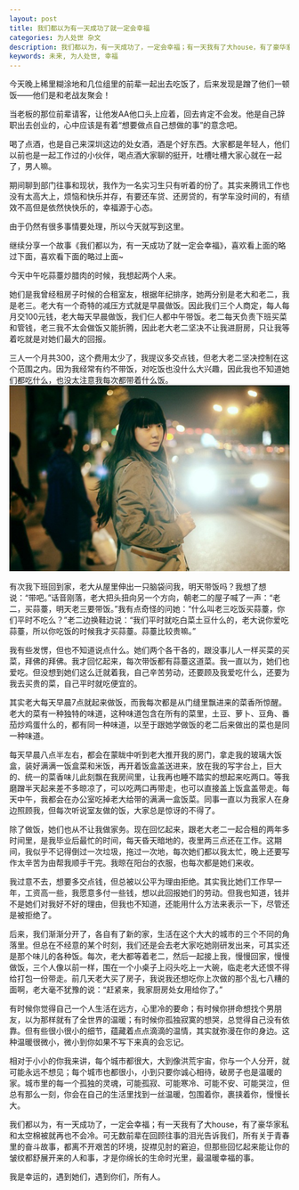 ```yaml
---
layout: post
title: 我们都以为有一天成功了就一定会幸福
categories: 为人处世 杂文
description: 我们都以为，有一天成功了，一定会幸福；有一天我有了大house，有了豪华家私和太空棉被就再也不会冷。可无数前辈在回顾往事的泪光告诉我们，所有关于青春里的奋斗故事，都离不开艰苦的环境，捉襟见肘的窘迫，但那些回忆起来能让你的皱纹都舒展开来的人和事，才是你绵长的生命时光里，最温暖幸福的事
keywords: 未来, 为人处世, 幸福
---
```


今天晚上稀里糊涂地和几位组里的前辈一起出去吃饭了，后来发现是蹭了他们一顿饭——他们是和老战友聚会！

当老板的那位前辈请客，让他发AA他口头上应着，回去肯定不会发。他是自己辞职出去创业的，心中应该是有着“想要做点自己想做的事”的意念吧。

喝了点酒，也是自己来深圳这边的处女酒，酒是个好东西。大家都是年轻人，他们以前也是一起工作过的小伙伴，喝点酒大家聊的挺开，吐槽吐槽大家心就在一起了，男人嘛。

期间聊到部门往事和现状，我作为一名实习生只有听着的份了。其实来腾讯工作也没有太高大上，烦恼和快乐并存，有要还车贷、还房贷的，有学车没时间的，有绩效不高但是依然快快乐的，幸福源于心态。

由于仍然有很多事情要处理，所以今天就写到这里。

继续分享一个故事《我们都以为，有一天成功了就一定会幸福》，喜欢看上面的略过下面，喜欢看下面的略过上面~

今天中午吃蒜薹炒腊肉的时候，我想起两个人来。

她们是我曾经租房子时候的合租室友，根据年纪排序，她两分别是老大和老二，我是老三。老大有一个奇特的减压方式就是早晨做饭。因此我们三个人商定，每人每月交100元钱，老大每天早晨做饭，我们仨人都中午带饭。老二每天负责下班买菜和管钱，老三我不太会做饭又能折腾，因此老大老二坚决不让我进厨房，只让我等着吃就是对她们最大的回报。

三人一个月共300，这个费用太少了，我提议多交点钱，但老大老二坚决控制在这个范围之内。因为我经常有约不带饭，对吃饭也没什么大兴趣，因此我也不知道她们都吃什么，也没太注意我每次都带着什么饭。
![](/images/posts/20173232210)

有次我下班回到家，老大从屋里伸出一只脑袋问我，明天带饭吗？我想了想说：“带吧。”话音刚落，老大把头扭向另一个方向，朝老二的屋子喊了一声：“老二，买蒜薹，明天老三要带饭。”我有点奇怪的问她：“什么叫老三吃饭买蒜薹，你们平时不吃么？”老二边换鞋边说：“我们平时就吃白菜土豆什么的，老大说你爱吃蒜薹，所以你吃饭的时候我才买蒜薹。蒜薹比较贵嘛。”

我有些发愣，但也不知道说点什么。她们两个各干各的，跟没事儿人一样买菜的买菜，拜佛的拜佛。我才回忆起来，每次带饭都有蒜薹这道菜。我一直以为，她们也爱吃。但没想到她们这么迁就着我，自己辛苦劳动，还要顾及我爱吃什么，还要为我去买贵的菜，自己平时就吃便宜的。

其实老大每天早晨7点就起来做饭，而我每次都是从门缝里飘进来的菜香所惊醒。老大的菜有一种独特的味道，这种味道包含在所有的菜里，土豆、萝卜、豆角、番茄炒鸡蛋什么的，都有同一种味道，以至于跟她学做饭的老二后来做出的菜也是同一种味道。

每天早晨八点半左右，都会在蒙眬中听到老大推开我的房门，拿走我的玻璃大饭盒，装好满满一饭盒菜和米饭，再开着饭盒盖送进来，放在我的写字台上，巨大的、统一的菜香味儿此刻飘在我房间里，让我再也睡不踏实的想起来吃两口。等我磨蹭半天起来差不多晾凉了，可以吃两口再带走，也可以直接盖上饭盒盖带走。每天中午，我都会在办公室吃掉老大给带的满满一盒饭菜。同事一直以为我家人在身边照顾我，但每次听说室友做的饭，大家总是惊讶的不得了。

除了做饭，她们也从不让我做家务。现在回忆起来，跟老大老二一起合租的两年多时间里，是我毕业后最忙的时间，每天昏天暗地的，夜里两三点还在工作。这期间，我似乎不记得倒过一次垃圾，拖过一次地，每次她们都以我太忙，晚上还要写作太辛苦为由帮我顺手干完。我晾在阳台的衣服，也每次都是她们来收。

我过意不去，想要多交点钱，但总被以公平为理由拒绝。其实我比她们工作早一年，工资高一些，我愿意多付一些钱，想以此回报她们的劳动。但我也知道，钱并不是她们对我好不好的理由，但我也不知道，还能用什么方法来表示一下，尽管还是被拒绝了。

后来，我们渐渐分开了，各自有了新的家，生活在这个大大的城市的三个不同的角落里。但总在不经意的某个时刻，我们还是会去老大家吃她刚研发出来，可其实还是那个味儿的各种饭。每次，老大都等着老二，然后一起接上我，慢慢回家，慢慢做饭，三个人像以前一样，围在一个小桌子上闷头吃上一大碗，临走老大还恨不得给打包一份带走。前几天老大买了房子，我说我还想吃你上次做的那个乱七八糟的面啊，老大毫不犹豫的说：“赶紧来，我家厨房处女用给你了。”

有时候你觉得自己一个人生活在远方，心里冷的要命；有时候你拼命想找个男朋友，以为那样就有了全世界的温暖；有时候你孤独寂寞的想哭，总觉得自己没有依靠。但有些很小很小的细节，蕴藏着点点滴滴的温情，其实就弥漫在你的身边。这种温暖很微小，微小到你如果不写下来真的会忘记。

相对于小小的你我来讲，每个城市都很大，大到像洪荒宇宙，你与一个人分开，就可能永远不想见；每个城市也都很小，小到只要你诚心相待，破房子也是温暖的家。城市里的每一个孤独的灵魂，可能孤寂、可能寒冷、可能不安、可能哭泣，但总有那么一刻，你会在自己的生活里找到一丝温暖，包围着你，裹挟着你，慢慢长大。

我们都以为，有一天成功了，一定会幸福；有一天我有了大house，有了豪华家私和太空棉被就再也不会冷。可无数前辈在回顾往事的泪光告诉我们，所有关于青春里的奋斗故事，都离不开艰苦的环境，捉襟见肘的窘迫，但那些回忆起来能让你的皱纹都舒展开来的人和事，才是你绵长的生命时光里，最温暖幸福的事。

我是幸运的，遇到她们，遇到你们，所有人。
